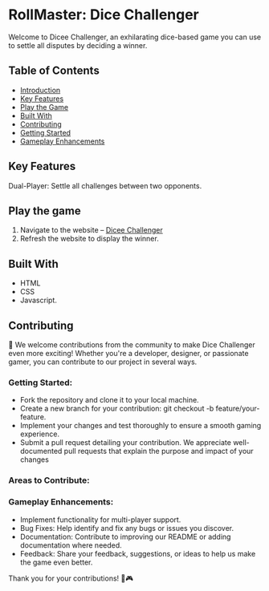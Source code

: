 # RollMaster: Dice Challenger

Welcome to Dicee Challenger, an exhilarating dice-based game you can use to settle all disputes by deciding a winner.

## Table of Contents
- [Introduction](#introduction)
- [Key Features](#key-features)
- [Play the Game](#play-the-game)
- [Built With](#built-with)
- [Contributing](#contributing)
- [Getting Started](#getting-started)
- [Gameplay Enhancements](#gameplay-enhancements)

## Key Features
Dual-Player: Settle all challenges between two opponents.

## Play the game
1. Navigate to the website – <a href="https://dicee-challenger-game.netlify.app/">Dicee Challenger</a>
2. Refresh the website to display the winner.

## Built With
<ul>
    <li>HTML</li>
    <li>CSS </li>
    <li>Javascript.</li>
</ul>

## Contributing
🚀 We welcome contributions from the community to make Dice Challenger even more exciting! Whether you're a developer, designer, or passionate gamer, you can contribute to our project in several ways.

### Getting Started:
<ul>
    <li>Fork the repository and clone it to your local machine.</li>
    <li>Create a new branch for your contribution: git checkout -b feature/your-feature.</li>
    <li>Implement your changes and test thoroughly to ensure a smooth gaming experience.</li>
    <li>Submit a pull request detailing your contribution. We appreciate well-documented pull requests that explain the purpose and impact of your changes</li>
</ul>

### Areas to Contribute:
### Gameplay Enhancements:
<ul>
    <li>Implement functionality for multi-player support.</li>
    <li>Bug Fixes: Help identify and fix any bugs or issues you discover.</li>
    <li>Documentation: Contribute to improving our README or adding documentation where needed.</li>
    <li>Feedback: Share your feedback, suggestions, or ideas to help us make the game even better.</li>
</ul>

Thank you for your contributions! 🎲🎮
